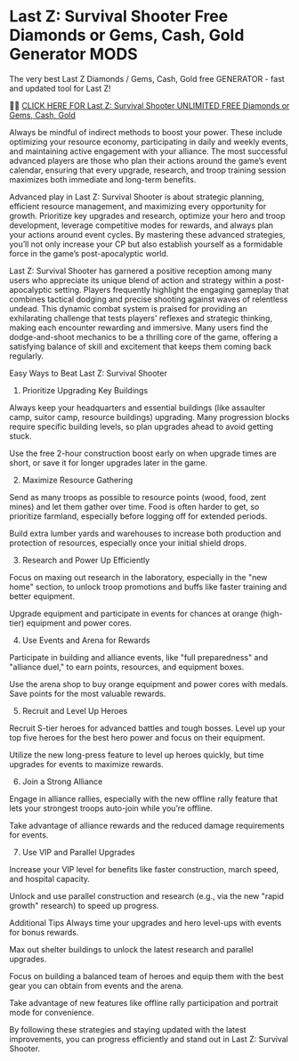 # Last Z: Survival Shooter Free Diamonds or Gems, Cash, Gold Generator MODS

The very best Last Z Diamonds / Gems, Cash, Gold free GENERATOR - fast and updated tool for Last Z!

🧟🧟 <a href="https://newgenerator.click/mod/pages/lastz.html">CLICK HERE FOR Last Z: Survival Shooter UNLIMITED FREE Diamonds or Gems, Cash, Gold</a>

Always be mindful of indirect methods to boost your power. These include optimizing your resource economy, participating in daily and weekly events, and maintaining active engagement with your alliance. The most successful advanced players are those who plan their actions around the game’s event calendar, ensuring that every upgrade, research, and troop training session maximizes both immediate and long-term benefits.

Advanced play in Last Z: Survival Shooter is about strategic planning, efficient resource management, and maximizing every opportunity for growth. Prioritize key upgrades and research, optimize your hero and troop development, leverage competitive modes for rewards, and always plan your actions around event cycles. By mastering these advanced strategies, you’ll not only increase your CP but also establish yourself as a formidable force in the game’s post-apocalyptic world.

Last Z: Survival Shooter has garnered a positive reception among many users who appreciate its unique blend of action and strategy within a post-apocalyptic setting. Players frequently highlight the engaging gameplay that combines tactical dodging and precise shooting against waves of relentless undead. This dynamic combat system is praised for providing an exhilarating challenge that tests players' reflexes and strategic thinking, making each encounter rewarding and immersive. Many users find the dodge-and-shoot mechanics to be a thrilling core of the game, offering a satisfying balance of skill and excitement that keeps them coming back regularly.

Easy Ways to Beat Last Z: Survival Shooter
1. Prioritize Upgrading Key Buildings

Always keep your headquarters and essential buildings (like assaulter camp, suitor camp, resource buildings) upgrading. Many progression blocks require specific building levels, so plan upgrades ahead to avoid getting stuck.

Use the free 2-hour construction boost early on when upgrade times are short, or save it for longer upgrades later in the game.

2. Maximize Resource Gathering

Send as many troops as possible to resource points (wood, food, zent mines) and let them gather over time. Food is often harder to get, so prioritize farmland, especially before logging off for extended periods.

Build extra lumber yards and warehouses to increase both production and protection of resources, especially once your initial shield drops.

3. Research and Power Up Efficiently

Focus on maxing out research in the laboratory, especially in the "new home" section, to unlock troop promotions and buffs like faster training and better equipment.

Upgrade equipment and participate in events for chances at orange (high-tier) equipment and power cores.

4. Use Events and Arena for Rewards

Participate in building and alliance events, like "full preparedness" and "alliance duel," to earn points, resources, and equipment boxes.

Use the arena shop to buy orange equipment and power cores with medals. Save points for the most valuable rewards.

5. Recruit and Level Up Heroes

Recruit S-tier heroes for advanced battles and tough bosses. Level up your top five heroes for the best hero power and focus on their equipment.

Utilize the new long-press feature to level up heroes quickly, but time upgrades for events to maximize rewards.

6. Join a Strong Alliance

Engage in alliance rallies, especially with the new offline rally feature that lets your strongest troops auto-join while you’re offline.

Take advantage of alliance rewards and the reduced damage requirements for events.

7. Use VIP and Parallel Upgrades

Increase your VIP level for benefits like faster construction, march speed, and hospital capacity.

Unlock and use parallel construction and research (e.g., via the new "rapid growth" research) to speed up progress.

Additional Tips
Always time your upgrades and hero level-ups with events for bonus rewards.

Max out shelter buildings to unlock the latest research and parallel upgrades.

Focus on building a balanced team of heroes and equip them with the best gear you can obtain from events and the arena.

Take advantage of new features like offline rally participation and portrait mode for convenience.

By following these strategies and staying updated with the latest improvements, you can progress efficiently and stand out in Last Z: Survival Shooter.
